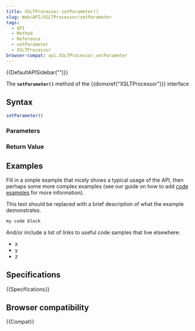 ```yaml
---
title: XSLTProcessor.setParameter()
slug: Web/API/XSLTProcessor/setParameter
tags:
  - API
  - Method
  - Reference
  - setParameter
  - XSLTProcessor
browser-compat: api.XSLTProcessor.setParameter
---
```

{{DefaultAPISidebar("")}}

The **`setParameter()`** method of the {{domxref("XSLTProcessor")}} interface 

## Syntax

```js
setParameter()
```

### Parameters



### Return Value



## Examples

Fill in a simple example that nicely shows a typical usage of the API, then perhaps some more complex examples (see our guide on how to add [code examples](/en-US/docs/MDN/Contribute/Structures/Code_examples) for more information).

This text should be replaced with a brief description of what the example demonstrates.

```js
my code block
```

And/or include a list of links to useful code samples that live elsewhere:

*   x
*   y
*   z

## Specifications

{{Specifications}}

## Browser compatibility

{{Compat}}

